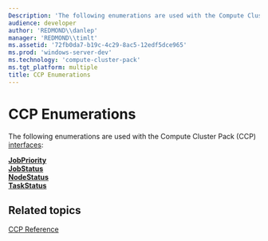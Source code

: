 ```yaml
---
Description: 'The following enumerations are used with the Compute Cluster Pack (CCP) interfaces:JobPriorityJobStatusNodeStatusTaskStatus'
audience: developer
author: 'REDMOND\\danlep'
manager: 'REDMOND\\timlt'
ms.assetid: '72fb0da7-b19c-4c29-8ac5-12edf5dce965'
ms.prod: 'windows-server-dev'
ms.technology: 'compute-cluster-pack'
ms.tgt_platform: multiple
title: CCP Enumerations
---
```


# CCP Enumerations

The following enumerations are used with the Compute Cluster Pack (CCP) [interfaces](interfaces.md):

<dl>

[**JobPriority**](jobpriority.md)  
[**JobStatus**](jobstatus.md)  
[**NodeStatus**](nodestatus.md)  
[**TaskStatus**](taskstatus.md)  
</dl>

## Related topics

<dl> <dt>

[CCP Reference](compute-cluster-pack-reference.md)
</dt> </dl>

 

 



